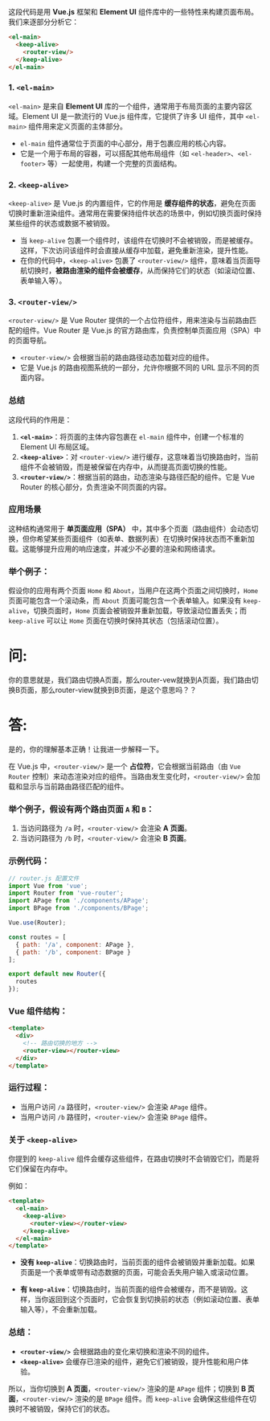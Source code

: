 这段代码是用 **Vue.js** 框架和 **Element UI** 组件库中的一些特性来构建页面布局。我们来逐部分分析它：

```html
<el-main>
  <keep-alive>
    <router-view/>
  </keep-alive>
</el-main>
```

### 1. `<el-main>`
`<el-main>` 是来自 **Element UI** 库的一个组件，通常用于布局页面的主要内容区域。Element UI 是一款流行的 Vue.js 组件库，它提供了许多 UI 组件，其中 `<el-main>` 组件用来定义页面的主体部分。

- `el-main` 组件通常位于页面的中心部分，用于包裹应用的核心内容。
- 它是一个用于布局的容器，可以搭配其他布局组件（如 `<el-header>`、`<el-footer>` 等）一起使用，构建一个完整的页面结构。

### 2. `<keep-alive>`
`<keep-alive>` 是 Vue.js 的内置组件，它的作用是 **缓存组件的状态**，避免在页面切换时重新渲染组件。通常用在需要保持组件状态的场景中，例如切换页面时保持某些组件的状态或数据不被销毁。

- 当 `keep-alive` 包裹一个组件时，该组件在切换时不会被销毁，而是被缓存。这样，下次访问该组件时会直接从缓存中加载，避免重新渲染，提升性能。
- 在你的代码中，`<keep-alive>` 包裹了 `<router-view/>` 组件，意味着当页面导航切换时，**被路由渲染的组件会被缓存**，从而保持它们的状态（如滚动位置、表单输入等）。

### 3. `<router-view/>`
`<router-view/>` 是 Vue Router 提供的一个占位符组件，用来渲染与当前路由匹配的组件。Vue Router 是 Vue.js 的官方路由库，负责控制单页面应用（SPA）中的页面导航。

- `<router-view/>` 会根据当前的路由路径动态加载对应的组件。
- 它是 Vue.js 的路由视图系统的一部分，允许你根据不同的 URL 显示不同的页面内容。

### 总结
这段代码的作用是：

1. **`<el-main>`**：将页面的主体内容包裹在 `el-main` 组件中，创建一个标准的 Element UI 布局区域。
2. **`<keep-alive>`**：对 `<router-view/>` 进行缓存，这意味着当切换路由时，当前组件不会被销毁，而是被保留在内存中，从而提高页面切换的性能。
3. **`<router-view/>`**：根据当前的路由，动态渲染与路径匹配的组件。它是 Vue Router 的核心部分，负责渲染不同页面的内容。

### 应用场景
这种结构通常用于 **单页面应用（SPA）** 中，其中多个页面（路由组件）会动态切换，但你希望某些页面组件（如表单、数据列表）在切换时保持状态而不重新加载。这能够提升应用的响应速度，并减少不必要的渲染和网络请求。

### 举个例子：
假设你的应用有两个页面 `Home` 和 `About`，当用户在这两个页面之间切换时，`Home` 页面可能包含一个滚动条，而 `About` 页面可能包含一个表单输入。如果没有 `keep-alive`，切换页面时，`Home` 页面会被销毁并重新加载，导致滚动位置丢失；而 `keep-alive` 可以让 `Home` 页面在切换时保持其状态（包括滚动位置）。


# 问:

你的意思就是，我们路由切换A页面，那么router-vew就换到A页面，我们路由切换B页面，那么router-view就换到B页面，是这个意思吗？？
# 答:

是的，你的理解基本正确！让我进一步解释一下。

在 Vue.js 中，`<router-view/>` 是一个 **占位符**，它会根据当前路由（由 `Vue Router` 控制）来动态渲染对应的组件。当路由发生变化时，`<router-view/>` 会加载和显示与当前路由路径匹配的组件。

### 举个例子，假设有两个路由页面 `A` 和 `B`：

1. 当访问路径为 `/a` 时，`<router-view/>` 会渲染 **A 页面**。
2. 当访问路径为 `/b` 时，`<router-view/>` 会渲染 **B 页面**。

### 示例代码：

```javascript
// router.js 配置文件
import Vue from 'vue';
import Router from 'vue-router';
import APage from './components/APage';
import BPage from './components/BPage';

Vue.use(Router);

const routes = [
  { path: '/a', component: APage },
  { path: '/b', component: BPage }
];

export default new Router({
  routes
});
```

### Vue 组件结构：

```html
<template>
  <div>
    <!-- 路由切换的地方 -->
    <router-view></router-view>
  </div>
</template>
```

### 运行过程：
- 当用户访问 `/a` 路径时，`<router-view/>` 会渲染 `APage` 组件。
- 当用户访问 `/b` 路径时，`<router-view/>` 会渲染 `BPage` 组件。

### 关于 `<keep-alive>`
你提到的 `keep-alive` 组件会缓存这些组件，在路由切换时不会销毁它们，而是将它们保留在内存中。

例如：

```html
<template>
  <el-main>
    <keep-alive>
      <router-view></router-view>
    </keep-alive>
  </el-main>
</template>
```

- **没有 `keep-alive`**：切换路由时，当前页面的组件会被销毁并重新加载。如果页面是一个表单或带有动态数据的页面，可能会丢失用户输入或滚动位置。
  
- **有 `keep-alive`**：切换路由时，当前页面的组件会被缓存，而不是销毁。这样，当你返回到这个页面时，它会恢复到切换前的状态（例如滚动位置、表单输入等），不会重新加载。

### 总结：
- **`<router-view/>`** 会根据路由的变化来切换和渲染不同的组件。
- **`<keep-alive>`** 会缓存已渲染的组件，避免它们被销毁，提升性能和用户体验。

所以，当你切换到 **A 页面**，`<router-view/>` 渲染的是 `APage` 组件；切换到 **B 页面**，`<router-view/>` 渲染的是 `BPage` 组件。而 `keep-alive` 会确保这些组件在切换时不被销毁，保持它们的状态。

